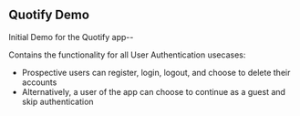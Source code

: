 ## Quotify Demo ## 

Initial Demo for the Quotify app--

Contains the functionality for all User Authentication usecases:
- Prospective users can register, login, logout, and choose to delete their accounts
- Alternatively, a user of the app can choose to continue as a guest and skip authentication